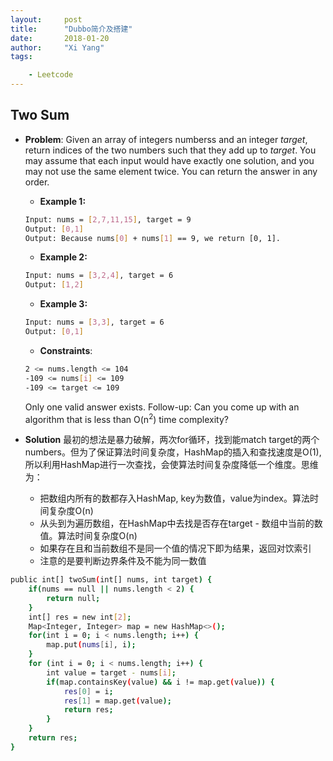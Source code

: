 ```yaml
---
layout: 	post
title: 		"Dubbo简介及搭建"
date:       2018-01-20
author:     "Xi Yang"
tags: 

    - Leetcode
---   
```


## Two Sum

- **Problem**: 
Given an array of integers numberss and an integer *target*, return indices of the two numbers such that they add up to *target*.
You may assume that each input would have exactly one solution, and you may not use the same element twice.
You can return the answer in any order.

    - **Example 1:**
    ```bash
    Input: nums = [2,7,11,15], target = 9
    Output: [0,1]
    Output: Because nums[0] + nums[1] == 9, we return [0, 1].
    ```
    - **Example 2:**
    ```bash
    Input: nums = [3,2,4], target = 6
    Output: [1,2]
    ```
    - **Example 3:**
    ```bash
    Input: nums = [3,3], target = 6
    Output: [0,1]
    ```

    - **Constraints**:
    ```bash
    2 <= nums.length <= 104
    -109 <= nums[i] <= 109
    -109 <= target <= 109
    ```
    Only one valid answer exists.
    Follow-up: Can you come up with an algorithm that is less than O(n<sup>2</sup>) time complexity?

- **Solution**
  最初的想法是暴力破解，两次for循环，找到能match target的两个numbers。但为了保证算法时间复杂度，HashMap的插入和查找速度是O(1), 所以利用HashMap进行一次查找，会使算法时间复杂度降低一个维度。思维为：

   - 把数组内所有的数都存入HashMap, key为数值，value为index。算法时间复杂度O(n)
   - 从头到为遍历数组，在HashMap中去找是否存在target - 数组中当前的数值。算法时间复杂度O(n)
   - 如果存在且和当前数组不是同一个值的情况下即为结果，返回对饮索引
   - 注意的是要判断边界条件及不能为同一数值
```bash
public int[] twoSum(int[] nums, int target) {
    if(nums == null || nums.length < 2) {
        return null;
    }
    int[] res = new int[2];
    Map<Integer, Integer> map = new HashMap<>();
    for(int i = 0; i < nums.length; i++) {
        map.put(nums[i], i);
    }
    for (int i = 0; i < nums.length; i++) {
        int value = target - nums[i];
        if(map.containsKey(value) && i != map.get(value)) {
            res[0] = i;
            res[1] = map.get(value);
            return res;
        }
    }
    return res;
}
```

